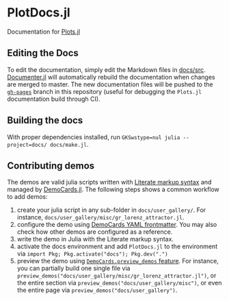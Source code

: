 # PlotDocs.jl

Documentation for [Plots.jl](https://github.com/tbreloff/Plots.jl)

## Editing the Docs

To edit the documentation, simply edit the Markdown files in [docs/src](https://github.com/JuliaPlots/PlotDocs.jl/tree/master/docs/src). [Documenter.jl](https://github.com/JuliaDocs/Documenter.jl) will automatically rebuild the documentation when changes are merged to master.
The new documentation files will be pushed to the [`gh-pages`](https://github.com/JuliaPlots/PlotDocs.jl/tree/gh-pages) branch in this repository (useful for debugging the `Plots.jl` documentation  build through CI).

## Building the docs

With proper dependencies installed, run `GKSwstype=nul julia --project=docs/ docs/make.jl`.

## Contributing demos

The demos are valid julia scripts written with [Literate markup syntax][literate_syntax] and managed
by [DemoCards.jl][democards_jl]. The following steps shows a common workflow to add demos:

1. create your julia script in any sub-folder in `docs/user_gallery/`. For instance,
   `docs/user_gallery/misc/gr_lorenz_attractor.jl`.
2. configure the demo using [DemoCards YAML frontmatter][yaml_frontmatter]. You may also check how
   other demos are configured as a reference.
3. write the demo in Julia with the Literate markup syntax.
3. activate the docs environment and add `PlotDocs.jl` to the environment via `import Pkg; Pkg.activate("docs"); Pkg.dev(".")`
4. preview the demo using [`DemoCards.preview_demos` feature][democards_preview]. For instance, you
   can partially build one single file via
   `preview_demos("docs/user_gallery/misc/gr_lorenz_attractor.jl")`, or the entire section via
   `preview_demos("docs/user_gallery/misc")`, or even the entire page via
   `preview_demos("docs/user_gallery")`.

[literate_syntax]: https://fredrikekre.github.io/Literate.jl/v2/fileformat/
[yaml_frontmatter]: https://johnnychen94.github.io/DemoCards.jl/stable/quickstart/usage_example/julia_demos/1.julia_demo/#juliademocard_example
[democards_jl]: https://github.com/johnnychen94/DemoCards.jl
[democards_preview]: https://johnnychen94.github.io/DemoCards.jl/stable/preview/
